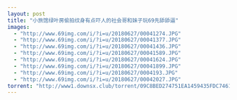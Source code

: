```yaml
---
layout: post
title: "小旅馆绿叶房偷拍纹身有点吓人的社会哥和妹子玩69先舔舔逼"
images:
  - "http://www.69img.com/i/?i=u/20180627/00041274.JPG"
  - "http://www.69img.com/i/?i=u/20180627/00041377.JPG"
  - "http://www.69img.com/i/?i=u/20180627/00041436.JPG"
  - "http://www.69img.com/i/?i=u/20180627/00041589.JPG"
  - "http://www.69img.com/i/?i=u/20180627/00041624.JPG"
  - "http://www.69img.com/i/?i=u/20180627/00041899.JPG"
  - "http://www.69img.com/i/?i=u/20180627/0004193.JPG"
  - "http://www.69img.com/i/?i=u/20180627/00042027.JPG"
torrent: "http://www1.downsx.club/torrent/09C8BED274751EA1459435FDC7461CDD28E230F4"
---
```

